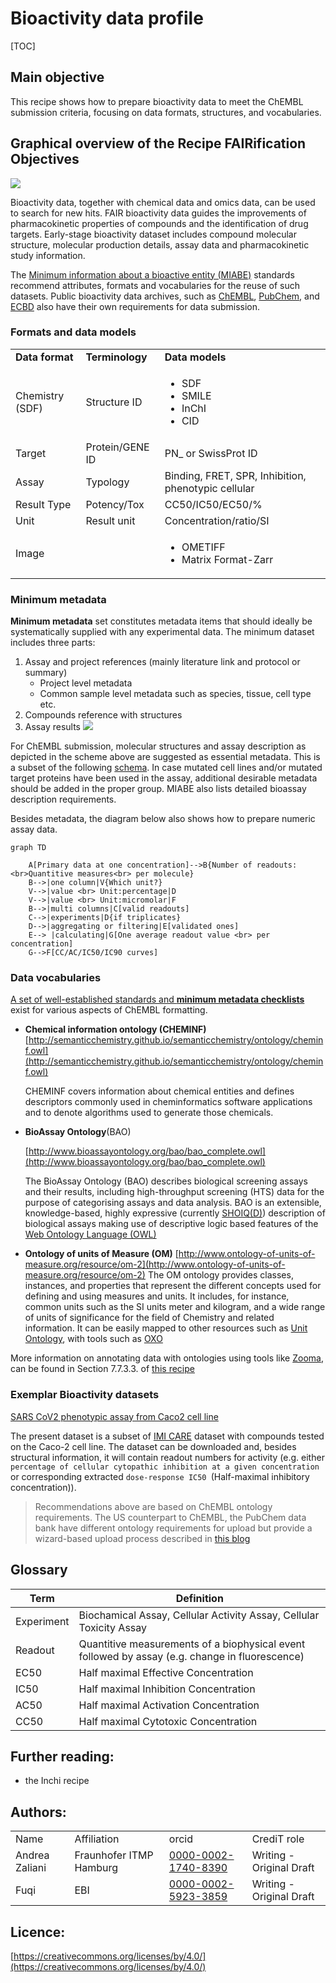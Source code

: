 # Bioactivity data profile

[TOC]
## Main objective
This recipe shows how to prepare bioactivity data to meet the ChEMBL submission criteria, focusing on data formats, structures, and vocabularies. 

## Graphical overview of the Recipe FAIRification Objectives
![](https://i.imgur.com/qNuKXQ4.png)

Bioactivity data, together with chemical data and omics data, can be used to search for new hits. FAIR bioactivity data guides the improvements of pharmacokinetic properties of compounds and the identification of drug targets. Early-stage bioactivity dataset includes compound molecular structure, molecular production details, assay data and pharmacokinetic study information.

The [Minimum information about a bioactive entity (MIABE)](https://www.nature.com/articles/nrd3503) standards recommend attributes, formats and vocabularies for the reuse of such datasets. Public bioactivity data archives, such as [ChEMBL](https://www.ebi.ac.uk/chembl/), [PubChem](https://pubchem.ncbi.nlm.nih.gov/), and [ECBD](https://ecbd.eu/) also have their own requirements for data submission.

### Formats and data models

<table>
  <tr>
   <td><strong>Data format</strong>
   </td>
   <td><strong>Terminology</strong>
   </td>
   <td><strong>Data models</strong>
   </td>
  </tr>
  <tr>
   <td>Chemistry (SDF)
   </td>
   <td>Structure ID
   </td>
   <td>
<ul>

<li>SDF

<li>SMILE

<li>InChI

<li>CID
</li>
</ul>
   </td>
  </tr>
  <tr>
   <td>Target 
   </td>
   <td>Protein/GENE ID
   </td>
   <td>PN_ or SwissProt ID
   </td>
  </tr>
  <tr>
   <td>Assay
   </td>
   <td>Typology
   </td>
   <td>Binding, FRET, SPR, Inhibition, phenotypic cellular
   </td>
  </tr>
  <tr>
   <td>Result Type
   </td>
   <td>Potency/Tox 
   </td>
   <td>CC50/IC50/EC50/%
   </td>
  </tr>
  <tr>
   <td>Unit
   </td>
   <td>Result unit
   </td>
   <td>Concentration/ratio/SI
   </td>
  </tr>
  <tr>
   <td>Image
   </td>
   <td>
   </td>
   <td>
<ul>
<li>OMETIFF
<li>Matrix Format-Zarr
</li>
</ul>
   </td>
  </tr>
</table>

### Minimum metadata 
**Minimum metadata** set constitutes metadata items that should ideally be systematically supplied with any experimental data. The minimum dataset includes three parts: 

1. Assay and project references (mainly literature link and protocol or summary)
    - Project level metadata
    - Common sample level metadata such as species, tissue, cell type etc.
2. Compounds reference with structures
3. Assay results 
![](https://i.imgur.com/aU2KYV1.png)

For ChEMBL submission, molecular structures and assay description as depicted in the scheme above are suggested as essential metadata. This is a subset of the following [schema](https://www.ebi.ac.uk/chembl/db_schema). In case mutated cell lines and/or mutated target proteins have been used in the assay, additional desirable metadata should be added in the proper group. MIABE also lists detailed bioassay description requirements.

Besides metadata, the diagram below also shows how to prepare numeric assay data.

```mermaid
graph TD

    A[Primary data at one concentration]-->B{Number of readouts: <br>Quantitive measures<br> per molecule}
    B-->|one column|V{Which unit?}
    V-->|value <br> Unit:percentage|D
    V-->|value <br> Unit:micromolar|F
    B-->|multi columns|C[valid readouts]
    C-->|experiments|D{if triplicates}
    D-->|aggregating or filtering|E[validated ones]
    E--> |calculating|G[One average readout value <br> per concentration]
    G-->F[CC/AC/IC50/IC90 curves]
```

### Data vocabularies

 [A set of well-established standards and **minimum metadata checklists**](https://chembl.gitbook.io/chembl-loader/untitled-10) exist for various aspects of ChEMBL formatting.  

* **Chemical information ontology (CHEMINF)** [http://semanticchemistry.github.io/semanticchemistry/ontology/cheminf.owl](http://semanticchemistry.github.io/semanticchemistry/ontology/cheminf.owl) 

    CHEMINF covers information about chemical entities and defines descriptors commonly used in cheminformatics software applications and to denote algorithms used to generate those chemicals.

* **BioAssay Ontology**(BAO)

    [http://www.bioassayontology.org/bao/bao_complete.owl](http://www.bioassayontology.org/bao/bao_complete.owl) 

    The BioAssay Ontology (BAO) describes biological screening assays and their results, including high-throughput screening (HTS) data for the purpose of categorising assays and data analysis. BAO is an extensible, knowledge-based, highly expressive (currently [SHOIQ(D)](SHOIQ(D))) description of biological assays making use of descriptive logic based features of the [Web Ontology Language (OWL)](https://www.w3.org/TR/owl2-syntax/)

* __Ontology of units of Measure (OM)__
 [http://www.ontology-of-units-of-measure.org/resource/om-2](http://www.ontology-of-units-of-measure.org/resource/om-2) 
 The OM ontology provides classes, instances, and properties that represent the different concepts used for defining and using measures and units. It includes, for instance, common units such as the SI units meter and kilogram, and a wide range of units of significance for the field of Chemistry and related information.
It can be easily mapped to other resources such as [Unit Ontology](https://www.ebi.ac.uk/ols/ontologies/om), with tools such as [OXO](https://www.ebi.ac.uk/spot/oxo/)

More information on annotating data with ontologies using tools like [Zooma](https://www.ebi.ac.uk/spot/zooma/), can be found in Section 7.7.3.3. of [this recipe ](https://fairplus.github.io/the-fair-cookbook/content/recipes/interoperability/ontology-robot-recipe.html)

### Exemplar Bioactivity datasets

[SARS CoV2 phenotypic assay from Caco2 cell line](https://www.ebi.ac.uk/chembl/assay_report_card/CHEMBL4303806/)

The present dataset is a subset of [IMI CARE](https://www.imi.europa.eu/projects-results/project-factsheets/care) dataset with compounds tested on the Caco-2 cell line. The dataset can be downloaded and, besides structural information, it will contain readout numbers for activity (e.g. either `percentage of cellular cytopathic inhibition at a given concentration` or corresponding extracted `dose-response IC50 `(Half-maximal inhibitory concentration)).

> Recommendations above are based on ChEMBL ontology requirements. The US counterpart to ChEMBL, the  PubChem data bank have different ontology requirements for upload but provide a wizard-based upload process described in [this blog](https://pubchemblog.ncbi.nlm.nih.gov/tag/pubchem-upload/)

## Glossary
|Term|Definition|
|--|--|
|Experiment|Biochamical Assay, Cellular Activity Assay, Cellular Toxicity Assay|
|Readout|Quantitive measurements of a biophysical event followed by assay (e.g. change in fluorescence)|
|EC50|Half maximal Effective Concentration|
|IC50|Half maximal Inhibition Concentration|
|AC50|Half maximal Activation Concentration|
|CC50|Half maximal Cytotoxic Concentration|

## Further reading:
- the Inchi recipe

## Authors:
<table>
  <tr>
   <td>Name
   </td>
   <td>Affiliation
   </td>
   <td>orcid
   </td>
   <td> CrediT role
   </td>
  </tr>
  <tr>
   <td>Andrea Zaliani
   </td>
   <td>Fraunhofer ITMP Hamburg
   </td>
   <td><a href="https://orcid.org/0000-0002-1740-8390">0000-0002-1740-8390</a>
   </td>
   <td>Writing - Original Draft
   </td>
  </tr>
  <tr>
   <td>Fuqi
   </td>
   <td>EBI
   </td>
   <td><a href="http://europepmc.org/search?query=AUTHORID:%220000-0002-5923-3859%22&sortby=Date">0000-0002-5923-3859</a>
   </td>
   <td>Writing - Original Draft
   </td>
  </tr>
</table>



## Licence:

[https://creativecommons.org/licenses/by/4.0/](https://creativecommons.org/licenses/by/4.0/)

